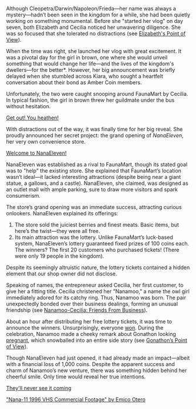 Although Cleopetra/Darwin/Napoleon/Frieda—her name was always a mystery—hadn’t been seen in the kingdom for a while, she had been quietly working on something monumental. Before she "started her vlog" on day seven, both Elizabeth and Cecilia noticed her unwavering diligence. She was so focused that she tolerated no distractions (see [Elizabeth's Point of View](#node:liz)).

When the time was right, she launched her vlog with great excitement. It was a pivotal day for the girl in brown, one where she would unveil something that would change her life—and the lives of the kingdom's dwellers—for the better\*. However, her big announcement was briefly delayed when she stumbled across Kiara, who sought a heartfelt conversation about their bond as Amber Coin members.

Unfortunately, the two were caught snooping around FaunaMart by Cecilia. In typical fashion, the girl in brown threw her guildmate under the bus without hesitation.

[Get out! You heathen!](#embed:https://www.youtube.com/live/zPJ78C7uNq8?feature=shared\&t=360)

With distractions out of the way, it was finally time for her big reveal. She proudly announced her secret project: the grand opening of *NanaEleven*, her very own convenience store.

[Welcome to NanaEleven!](#embed:https://www.youtube.com/embed/zPJ78C7uNq8?si=mqiviMof_FRuC4tu\&start=605)

NanaEleven was established as a rival to FaunaMart, though its stated goal was to "help" the existing store. She explained that FaunaMart’s location wasn’t ideal—it lacked interesting attractions (despite being near a giant statue, a gallows, and a castle). NanaEleven, she claimed, was designed as an outlet mall with ample parking, sure to draw more visitors and spark consumerism.

The store’s grand opening was an immediate success, attracting curious onlookers. NanaEleven explained its offerings:

1. The store sold the juiciest berries and finest meats. Basic items, but here’s the twist—they were all free.
2. Its main attraction was the lottery. Unlike FaunaMart’s luck-based system, NanaEleven’s lottery guaranteed fixed prizes of 100 coins each. The winners? The first 20 customers who purchased tickets! (There were only 19 people in the kingdom).

Despite its seemingly altruistic nature, the lottery tickets contained a hidden element that our shop owner did not disclose.

Speaking of names, the entrepreneur asked Cecilia, her first customer, to give her a fitting title. Cecilia christened her "Nanamoo," a name the owl girl immediately adored for its catchy ring. Thus, Nanamoo was born. The pair unexpectedly bonded over their business dealings, forming an unusual friendship (see [Nanamoo-Cecilia: Friends From Business](#edge:moom-cecilia)).

About an hour after distributing her free lottery tickets, it was time to announce the winners. Unsurprisingly, everyone [won](https://www.youtube.com/live/zPJ78C7uNq8?feature=shared\&t=6391). During the celebration, Nanamoo made a cheeky remark about Gonathon looking [pregnant](https://www.youtube.com/live/zPJ78C7uNq8?feature=shared\&t=6241), which snowballed into an entire side story (see [Gonathon’s Point of View](#node:gigi)).

Though NanaEleven had just opened, it had already made an impact—albeit with a financial loss of 1,000 coins. Despite the apparent success and charm of Nanamoo’s new venture, there was something hidden behind her cheerful smile. Only time would reveal her true intentions.

[They'll never see it coming](#embed:https://www.youtube.com/embed/zPJ78C7uNq8?si=AOTB6BRlzqAsVuef\&start=5592)

["Nana-11 1996 VHS Commercial Footage" by Emico Otero](https://www.youtube.com/watch?v=cyw49svSeMw)
